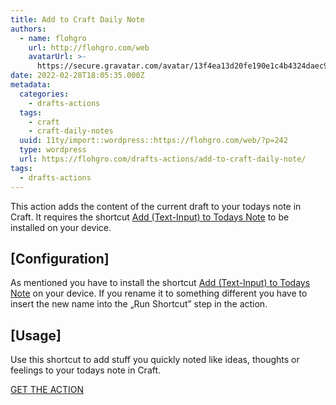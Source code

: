 ```yaml
---
title: Add to Craft Daily Note
authors:
  - name: flohgro
    url: http://flohgro.com/web
    avatarUrl: >-
      https://secure.gravatar.com/avatar/13f4ea13d20fe190e1c4b4324daec918?s=96&d=mm&r=g
date: 2022-02-28T18:05:35.000Z
metadata:
  categories:
    - drafts-actions
  tags:
    - craft
    - craft-daily-notes
  uuid: 11ty/import::wordpress::https://flohgro.com/web/?p=242
  type: wordpress
  url: https://flohgro.com/drafts-actions/add-to-craft-daily-note/
tags:
  - drafts-actions
---
```

This action adds the content of the current draft to your todays note in Craft. It requires the shortcut [Add (Text-Input) to Todays Note](https://flohgro.com/web/ios-shortcuts/add-text-input-to-todays-note/) to be installed on your device.

## \[Configuration\]

As mentioned you have to install the shortcut [Add (Text-Input) to Todays Note](https://flohgro.com/web/ios-shortcuts/add-text-input-to-todays-note/) on your device. If you rename it to something different you have to insert the new name into the „Run Shortcut” step in the action.

## \[Usage\]

Use this shortcut to add stuff you quickly noted like ideas, thoughts or feelings to your todays note in Craft.

[GET THE ACTION](https://directory.getdrafts.com/a/1sM)